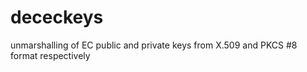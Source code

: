 # dececkeys
unmarshalling of EC public and private keys from X.509 and PKCS #8 format respectively 
